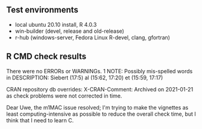 ## Test environments
* local ubuntu 20.10 install, R 4.0.3
* win-builder (devel, release and old-release)
* r-hub (windows-server, Fedora Linux R-devel, clang, gfortran)

## R CMD check results

There were no ERRORs or WARNINGs. 1 NOTE: Possibly mis-spelled words in DESCRIPTION:
  Siebert (17:5)
  al (15:62, 17:20)
  et (15:59, 17:17)

CRAN repository db overrides:
  X-CRAN-Comment: Archived on 2021-01-21 as check problems were not corrected in time.
  
Dear Uwe, the m1MAC issue resolved; I'm trying to make the vignettes as least computing-intensive as possible
to reduce the overall check time, but I think that I need to learn C.
    

    